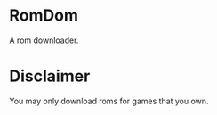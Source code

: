 RomDom
======

A rom downloader.

Disclaimer
==========

You may only download roms for games that you own.
